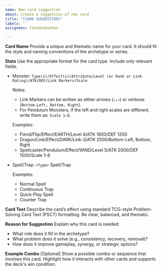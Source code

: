 ```yaml
---
name: New card suggestion
about: Create a suggestion of new card
title: "[CARD SUGGESTION]"
labels: ''
assignees: tiendatbinhan

---
```


**Card Name**
Provide a unique and thematic name for your card. It should fit the style and naming conventions of the archetype or series.

**Stats**
Use the appropriate format for the card type. Include only relevant fields.
- Monster:
  `Type(s)/Effect(s)/Attribute/Level (or Rank or Link Rating)/ATK/DEF/Link Markers/Scale`  

  Notes:
  - Link Markers can be written as either arrows (`↙↓→`) or verbose (`Bottom-Left, Bottom, Right`).  
  - For Pendulum Monsters, if the left and right scales are different, write them as: `Scale 1–8`.

  Examples:
  - Fiend/Flip/Effect/EARTH/Level 4/ATK 1800/DEF 1200  
  - Dragon/Link/Effect/DARK/Link-3/ATK 2500/Bottom-Left, Bottom, Right  
  - Spellcaster/Pendulum/Effect/WIND/Level 5/ATK 2000/DEF 1500/Scale 1–8  

- Spell/Trap:
  `<Type>` Spell/Trap  

  Examples:
  - Normal Spell  
  - Continuous Trap  
  - Quick-Play Spell  
  - Counter Trap  

**Card Text**
Describe the card’s effect using standard TCG-style Problem-Solving Card Text (PSCT) formatting. Be clear, balanced, and thematic.

**Reason for Suggestion**
Explain why this card is needed:
- What role does it fill in the archetype?  
- What problem does it solve (e.g., consistency, recovery, removal)?  
- How does it improve gameplay, synergy, or strategic options?

**Example Combo**
[Optional] Show a possible combo or sequence that involves this card. Highlight how it interacts with other cards and supports the deck's win condition.
